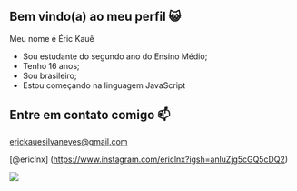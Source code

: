## Bem vindo(a) ao meu perfil 😺

Meu nome é Éric Kauê

- Sou estudante do segundo ano do Ensino Médio;
- Tenho 16 anos;
- Sou brasileiro;
- Estou começando na linguagem JavaScript

## Entre em contato comigo 📫
erickauesilvaneves@gmail.com

[@ericlnx] (https://www.instagram.com/ericlnx?igsh=anluZjg5cGQ5cDQ2)

![](https://media.tenor.com/pXMP0JuosKAAAAAi/cool-beans.gif)

